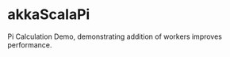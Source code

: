 akkaScalaPi
===========

Pi Calculation Demo, demonstrating addition of workers improves performance.
